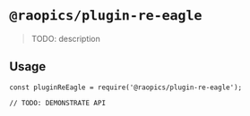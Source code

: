 # `@raopics/plugin-re-eagle`

> TODO: description

## Usage

```
const pluginReEagle = require('@raopics/plugin-re-eagle');

// TODO: DEMONSTRATE API
```
